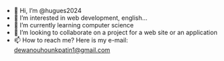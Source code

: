 - 👋 Hi, I’m @hugues2024
- 👀 I’m interested in web development, english...
- 🌱 I’m currently learning computer science
- 💞️ I’m looking to collaborate on a project for a web site or an application
- 📫 How to reach me? Here is my e-mail: dewanouhounkpatin1@gmail.com

<!---
hugues2024/hugues2024 is a ✨ special ✨ repository because its `README.md` (this file) appears on your GitHub profile.
You can click the Preview link to take a look at your changes.
--->
